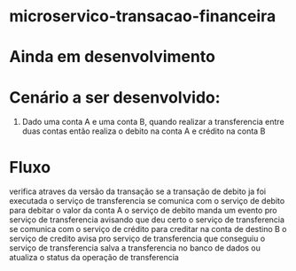 # microservico-transacao-financeira

# Ainda em desenvolvimento

# Cenário a ser desenvolvido:

1. Dado uma conta A e uma conta B, quando realizar a transferencia entre duas contas então realiza o debito na conta A e crédito na conta B

# Fluxo 

verifica atraves da versão da transação se a transação de debito ja foi executada 
o serviço de transferencia se comunica com o serviço de debito para debitar o valor da conta A
o serviço de debito manda um evento pro serviço de transferencia avisando que deu certo
o serviço de transferencia se comunica com o serviço de crédito para creditar na conta de destino B
o serviço de credito avisa pro serviço de transferencia que conseguiu
o serviço de transferencia salva a transferencia no banco de dados ou atualiza o status da operação de transferencia
